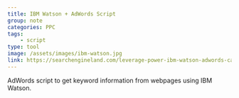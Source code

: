 ```yaml
---
title: IBM Watson + AdWords Script
group: note
categories: PPC
tags:
    - script
type: tool
image: /assets/images/ibm-watson.jpg
link: https://searchengineland.com/leverage-power-ibm-watson-adwords-campaigns-252591
---
```

AdWords script to get keyword information from webpages using IBM Watson.
